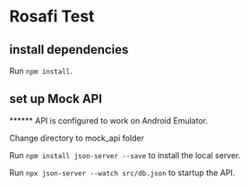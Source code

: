 # Rosafi Test


## install dependencies
Run `npm install`.

## set up Mock API

****** API is configured to work on Android Emulator.


Change directory to mock_api folder

Run `npm install json-server --save` to install the local server.

Run `npx json-server --watch src/db.json` to startup the API. 


